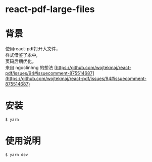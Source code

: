 # react-pdf-large-files

# 背景
使用react-pdf打开大文件，  
样式借鉴了永中,  
页码后期优化。  
来自 ngoclinhng 的想法
[https://github.com/wojtekmaj/react-pdf/issues/94#issuecomment-875514687](https://github.com/wojtekmaj/react-pdf/issues/94#issuecomment-875514687)
# 安装
`$ yarn`

# 使用说明
`$ yarn dev`
